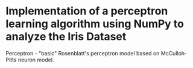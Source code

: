 # Implementation of a perceptron learning algorithm using NumPy to analyze the Iris Dataset

Perceptron - "basic" Rosenblatt's perceptron model based on McCulloh-Pitts neuron model.

